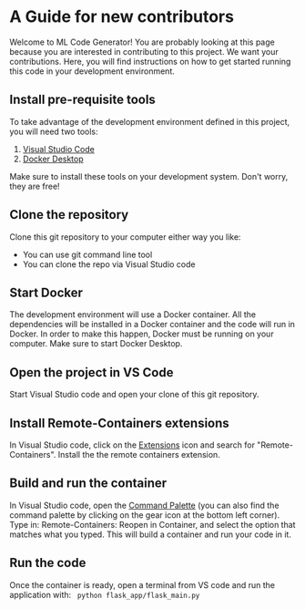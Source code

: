 # A Guide for new contributors
Welcome to ML Code Generator! You are probably looking at this page because you are interested in
contributing to this project. We want your contributions. Here, you will find instructions on how
to get started running this code in your development environment.

## Install pre-requisite tools
To take advantage of the development environment defined in this project, you will need two tools:
1. <a href="https://code.visualstudio.com/">Visual Studio Code</a>
2. <a href="https://www.docker.com/products/docker-desktop/">Docker Desktop</a>

Make sure to install these tools on your development system. Don't worry, they are free!

## Clone the repository
Clone this git repository to your computer either way you like:
* You can use git command line tool
* You can clone the repo via Visual Studio code

## Start Docker
The development environment will use a Docker container. All the dependencies will be installed
in a Docker container and the code will run in Docker. In order to make this happen, Docker must be
running on your computer. Make sure to start Docker Desktop.

## Open the project in VS Code
Start Visual Studio code and open your clone of this git repository. 

## Install Remote-Containers extensions
In Visual Studio code, click on the <a href="https://code.visualstudio.com/docs/editor/extension-marketplace">Extensions</a> icon and search for "Remote-Containers". Install the the remote containers extension.

## Build and run the container
In Visual Studio code, open the <a href="https://code.visualstudio.com/docs/getstarted/userinterface#_command-palette">Command Palette</a> (you can also find the command palette by clicking on the gear icon at the bottom left corner). Type in: Remote-Containers: Reopen in Container, and select the option that matches what you typed. This will build a container and run your code in it. 

## Run the code
Once the container is ready, open a terminal from VS code and run the application with:
<code>
python flask_app/flask_main.py
</code>
